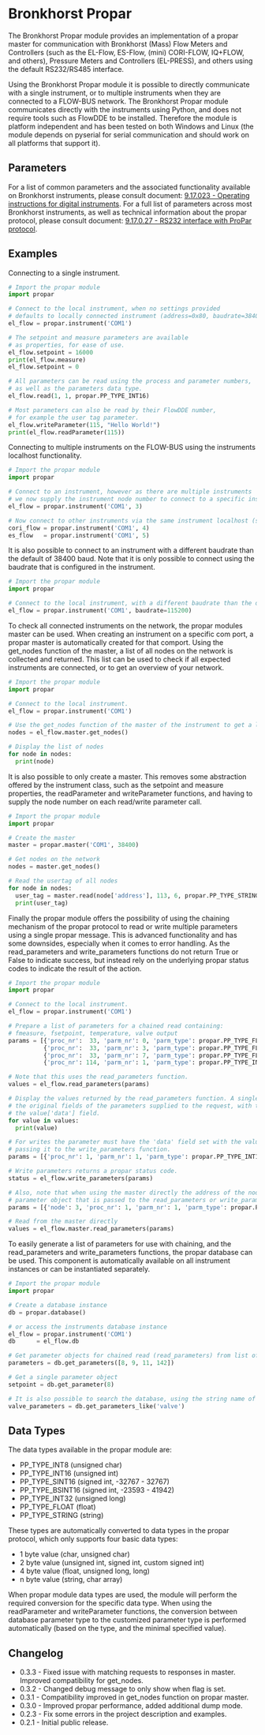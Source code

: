 # Bronkhorst Propar
The Bronkhorst Propar module provides an implementation of a propar master for communication with Bronkhorst (Mass) Flow Meters and Controllers (such as the EL-Flow, ES-Flow, (mini) CORI-FLOW, IQ+FLOW, and others), Pressure Meters and Controllers (EL-PRESS), and others using the default RS232/RS485 interface. 

Using the Bronkhorst Propar module it is possible to directly communicate with a single instrument, or to multiple instruments when they are connected to a FLOW-BUS network. The Bronkhorst Propar module communicates directly with the instruments using Python, and does not require tools such as FlowDDE to be installed. Therefore the module is platform independent and has been tested on both Windows and Linux (the module depends on pyserial for serial communication and should work on all platforms that support it).

## Parameters
For a list of common parameters and the associated functionality available on Bronkhorst instruments, please consult document: [9.17.023 - Operating instructions for digital instruments](https://www.bronkhorst.com/getmedia/ad6a26ef-e33f-4424-b375-21d5811e3b04/917023-Manual-operation-instructions-digital-instruments).
For a full list of parameters across most Bronkhorst instruments, as well as technical information about the propar protocol, please consult document: [9.17.0.27 - RS232 interface with ProPar protocol](https://www.bronkhorst.com/getmedia/77a1438f-e547-4a79-95ad-53e81fd38a97/917027-Manual-RS232-interface).

## Examples
Connecting to a single instrument.
```python
# Import the propar module
import propar

# Connect to the local instrument, when no settings provided 
# defaults to locally connected instrument (address=0x80, baudrate=38400)
el_flow = propar.instrument('COM1')

# The setpoint and measure parameters are available 
# as properties, for ease of use.
el_flow.setpoint = 16000
print(el_flow.measure)
el_flow.setpoint = 0

# All parameters can be read using the process and parameter numbers,
# as well as the parameters data type. 
el_flow.read(1, 1, propar.PP_TYPE_INT16)

# Most parameters can also be read by their FlowDDE number, 
# for example the user tag parameter.
el_flow.writeParameter(115, "Hello World!")
print(el_flow.readParameter(115))
```

Connecting to multiple instruments on the FLOW-BUS using the instruments localhost functionality.
```python
# Import the propar module
import propar

# Connect to an instrument, however as there are multiple instruments
# we now supply the instrument node number to connect to a specific instrument.
el_flow = propar.instrument('COM1', 3)

# Now connect to other instruments via the same instrument localhost (same serial port)
cori_flow = propar.instrument('COM1', 4)
es_flow   = propar.instrument('COM1', 5)
```

It is also possible to connect to an instrument with a different baudrate than the default of 38400 baud. Note that it is only possible to connect using the baudrate that is configured in the instrument.
```python
# Import the propar module
import propar

# Connect to the local instrument, with a different baudrate than the default (38400)
el_flow = propar.instrument('COM1', baudrate=115200)
```

To check all connected instruments on the network, the propar modules master can be used. When creating an instrument on a specific com port, a propar master is automatically created for that comport. Using the get_nodes function of the master, a list of all nodes on the network is collected and returned. This list can be used to check if all expected instruments are connected, or to get an overview of your network.
```python
# Import the propar module
import propar

# Connect to the local instrument.
el_flow = propar.instrument('COM1')

# Use the get_nodes function of the master of the instrument to get a list of instruments on the network
nodes = el_flow.master.get_nodes()

# Display the list of nodes
for node in nodes:
  print(node)
```

It is also possible to only create a master. This removes some abstraction offered by the instrument class, such as the setpoint and measure properties, the readParameter and writeParameter functions, and having to supply the node number on each read/write parameter call. 
```python
# Import the propar module
import propar

# Create the master
master = propar.master('COM1', 38400)

# Get nodes on the network
nodes = master.get_nodes()

# Read the usertag of all nodes
for node in nodes:
  user_tag = master.read(node['address'], 113, 6, propar.PP_TYPE_STRING)
  print(user_tag)
```

Finally the propar module offers the possibility of using the chaining mechanism of the propar protocol to read or write multiple parameters using a single propar message. This is advanced functionality and has some downsides, especially when it comes to error handling. As the read_parameters and write_parameters functions do not return True or False to indicate success, but instead rely on the underlying propar status codes to indicate the result of the action.
```python
# Import the propar module
import propar

# Connect to the local instrument.
el_flow = propar.instrument('COM1')

# Prepare a list of parameters for a chained read containing: 
# fmeasure, fsetpoint, temperature, valve output
params = [{'proc_nr':  33, 'parm_nr': 0, 'parm_type': propar.PP_TYPE_FLOAT},
          {'proc_nr':  33, 'parm_nr': 3, 'parm_type': propar.PP_TYPE_FLOAT},
          {'proc_nr':  33, 'parm_nr': 7, 'parm_type': propar.PP_TYPE_FLOAT},
          {'proc_nr': 114, 'parm_nr': 1, 'parm_type': propar.PP_TYPE_INT32}]

# Note that this uses the read_parameters function.
values = el_flow.read_parameters(params)

# Display the values returned by the read_parameters function. A single 'value' includes 
# the original fields of the parameters supplied to the request, with the data stored in 
# the value['data'] field.
for value in values:
  print(value)

# For writes the parameter must have the 'data' field set with the value to write when
# passing it to the write_parameters function.
params = [{'proc_nr': 1, 'parm_nr': 1, 'parm_type': propar.PP_TYPE_INT16, 'data': 32000}]

# Write parameters returns a propar status code.
status = el_flow.write_parameters(params)

# Also, note that when using the master directly the address of the node must be set in the
# parameter object that is passed to the read_parameters or write_parameters function
params = [{'node': 3, 'proc_nr': 1, 'parm_nr': 1, 'parm_type': propar.PP_TYPE_INT16}]

# Read from the master directly
values = el_flow.master.read_parameters(params)
```

To easily generate a list of parameters for use with chaining, and the read_parameters and write_parameters functions, the propar database can be used. This component is automatically available on all instrument instances or can be instantiated separately.
```python
# Import the propar module
import propar

# Create a database instance
db = propar.database()

# or access the instruments database instance
el_flow = propar.instrument('COM1')
db      = el_flow.db

# Get parameter objects for chained read (read_parameters) from list of FlowDDE numbers
parameters = db.get_parameters([8, 9, 11, 142])

# Get a single parameter object
setpoint = db.get_parameter(8)

# It is also possible to search the database, using the string name of the parameter
valve_parameters = db.get_parameters_like('valve')
```

## Data Types
The data types available in the propar module are:
  * PP_TYPE_INT8  (unsigned char)
  * PP_TYPE_INT16 (unsigned int)
  * PP_TYPE_SINT16 (signed int, -32767 - 32767)
  * PP_TYPE_BSINT16 (signed int, -23593 - 41942)
  * PP_TYPE_INT32 (unsigned long)
  * PP_TYPE_FLOAT (float)
  * PP_TYPE_STRING (string)

These types are automatically converted to data types in the propar protocol, which only supports four basic data types:
  * 1 byte value (char, unsigned char)
  * 2 byte value (unsigned int, signed int, custom signed int)
  * 4 byte value (float, unsigned long, long)
  * n byte value (string, char array)

 When propar module data types are used, the module will perform the required conversion for the specific data type. When using the readParameter and writeParameter functions, the conversion between database parameter type to the customized parameter type is performed automatically (based on the type, and the minimal specified value). 
 
## Changelog
* 0.3.3 - Fixed issue with matching requests to responses in master. Improved compatibility for get_nodes.
* 0.3.2 - Changed debug message to only show when flag is set.
* 0.3.1 - Compatibility improved in get_nodes function on propar master.
* 0.3.0 - Improved propar performance, added additional dump mode.
* 0.2.3 - Fix some errors in the project description and examples.
* 0.2.1 - Initial public release.